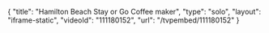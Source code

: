 {
    "title": "Hamilton Beach Stay or Go Coffee maker",
    "type": "solo",
    "layout": "iframe-static",
    "videoId": "111180152",
    "url": "\/tvpembed\/111180152"
}